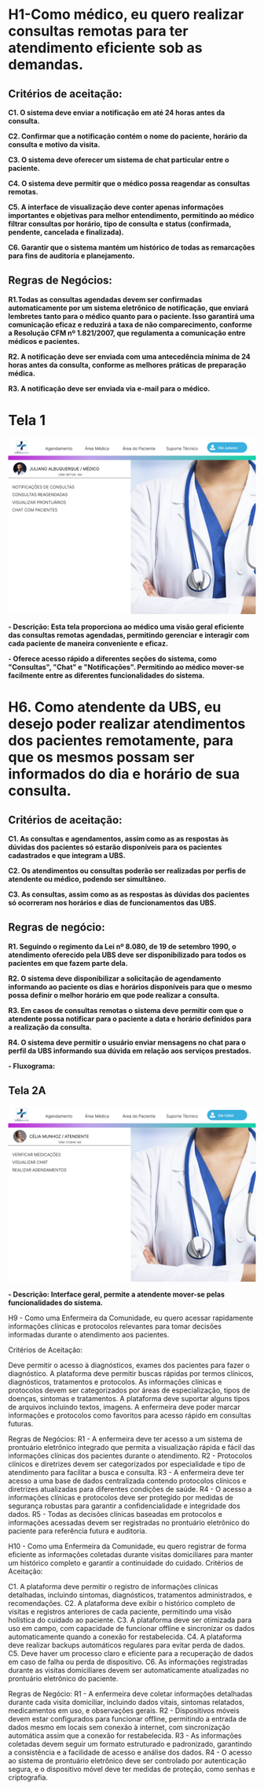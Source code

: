 # H1-Como médico, eu quero realizar consultas remotas para ter atendimento eficiente sob as demandas.

## Critérios de aceitação:
__C1. O sistema deve enviar a notificação em até 24 horas antes da consulta.__

__C2. Confirmar que a notificação contém o nome do paciente, horário da consulta e motivo da visita.__

__C3. O sistema deve oferecer um sistema de chat particular entre o paciente.__

__C4. O sistema deve permitir que o médico possa reagendar as consultas remotas.__

__C5. A interface de visualização deve conter apenas informações importantes e objetivas para melhor entendimento, permitindo ao médico
filtrar consultas por horário, tipo de consulta e status (confirmada, pendente, cancelada e finalizada).__

__C6. Garantir que o sistema mantém um histórico de todas as remarcações para fins de auditoria e planejamento.__

## Regras de Negócios:
__R1.Todas as consultas agendadas devem ser confirmadas automaticamente por um sistema eletrônico de notificação, que enviará lembretes tanto para o médico quanto para o paciente. Isso garantirá uma comunicação eficaz e reduzirá a taxa de não comparecimento, conforme a Resolução CFM nº 1.821/2007, que regulamenta a comunicação entre médicos e pacientes.__

__R2. A notificação deve ser enviada com uma antecedência mínima de 24 horas antes da consulta, conforme as melhores práticas de preparação médica.__

__R3. A notificação deve ser enviada via e-mail para o médico.__

# Tela 1

![](https://github.com/JoaoCarlos22/TP-UBServices/blob/main/docs/rastreabilidade_requisitos/images/tela_h01.png)



__- Descrição: Esta tela proporciona ao médico uma visão geral eficiente das consultas remotas agendadas, permitindo gerenciar e interagir com cada paciente de maneira conveniente e eficaz.__

__- Oferece acesso rápido a diferentes seções do sistema, como "Consultas", "Chat" e "Notificações". Permitindo ao médico mover-se facilmente entre as diferentes funcionalidades do sistema.__



# H6. Como atendente da UBS, eu desejo poder realizar atendimentos dos pacientes remotamente, para que os mesmos possam ser informados do dia e horário de sua consulta.

## Critérios de aceitação:
__C1. As consultas e agendamentos, assim como as as respostas às dúvidas dos pacientes só estarão disponíveis para os pacientes cadastrados e que integram a UBS.__

__C2. Os atendimentos ou consultas poderão ser realizadas por perfis de atendente ou médico, podendo ser simultâneo.__

__C3. As consultas, assim como as as respostas às dúvidas dos pacientes só ocorreram nos horários e dias de funcionamentos das UBS.__

## Regras de negócio:
__R1. Seguindo o regimento da Lei nº 8.080, de 19 de setembro 1990, o atendimento oferecido pela UBS deve ser disponibilizado para todos os pacientes em que fazem parte dela.__

__R2. O sistema deve disponibilizar a solicitação de agendamento informando ao paciente os dias e horários disponíveis para que o mesmo possa definir o melhor horário em que pode realizar a consulta.__

__R3. Em casos de consultas remotas o sistema deve permitir com que o atendente possa notificar para o paciente a data e horário definidos para a realização da consulta.__

__R4. O sistema deve permitir o usuário enviar mensagens no chat para o perfil da UBS informando sua dúvida em relação aos serviços prestados.__

__- Fluxograma:__

## Tela 2A

![](https://github.com/JoaoCarlos22/TP-UBServices/blob/main/docs/rastreabilidade_requisitos/images/tela_h02a.png)



__- Descrição: Interface geral, permite a atendente mover-se pelas funcionalidades do sistema.__



H9 - Como uma Enfermeira da Comunidade, eu quero acessar rapidamente informações clínicas e protocolos relevantes para tomar decisões informadas durante o atendimento aos pacientes.

Critérios de Aceitação:

Deve permitir o acesso à diagnósticos, exames dos pacientes para fazer o diagnóstico.
A plataforma deve permitir buscas rápidas por termos clínicos, diagnósticos, tratamentos e protocolos.
As informações clínicas e protocolos devem ser categorizados por áreas de especialização, tipos de doenças, sintomas e tratamentos.
A plataforma deve suportar alguns tipos de arquivos incluindo textos, imagens.
A enfermeira deve poder marcar informações e protocolos como favoritos para acesso rápido em consultas futuras.

Regras de Negócios:
R1 - A enfermeira deve ter acesso a um sistema de prontuário eletrônico integrado que permita a visualização rápida e fácil das informações clínicas dos pacientes durante o atendimento.
R2 - Protocolos clínicos e diretrizes devem ser categorizados por especialidade e tipo de atendimento para facilitar a busca e consulta.
R3 - A enfermeira deve ter acesso a uma base de dados centralizada contendo protocolos clínicos e diretrizes atualizadas para diferentes condições de saúde.
R4 - O acesso a informações clínicas e protocolos deve ser protegido por medidas de segurança robustas para garantir a confidencialidade e integridade dos dados.
R5 - Todas as decisões clínicas baseadas em protocolos e informações acessadas devem ser registradas no prontuário eletrônico do paciente para referência futura e auditoria.

H10 - Como uma Enfermeira da Comunidade, eu quero registrar de forma eficiente as informações coletadas durante visitas domiciliares para manter um histórico completo e garantir a continuidade do cuidado.
Critérios de Aceitação:

C1. A plataforma deve permitir o registro de informações clínicas detalhadas, incluindo sintomas, diagnósticos, tratamentos administrados, e recomendações.
C2. A plataforma deve exibir o histórico completo de visitas e registros anteriores de cada paciente, permitindo uma visão holística do cuidado ao paciente.
C3. A plataforma deve ser otimizada para uso em campo, com capacidade de funcionar offline e sincronizar os dados automaticamente quando a conexão for restabelecida.
C4. A plataforma deve realizar backups automáticos regulares para evitar perda de dados.
C5. Deve haver um processo claro e eficiente para a recuperação de dados em caso de falha ou perda de dispositivo.
C6. As informações registradas durante as visitas domiciliares devem ser automaticamente atualizadas no prontuário eletrônico do paciente.

Regras de Negócio:
R1 - A enfermeira deve coletar informações detalhadas durante cada visita domiciliar, incluindo dados vitais, sintomas relatados, medicamentos em uso, e observações gerais.
R2 - Dispositivos móveis devem estar configurados para funcionar offline, permitindo a entrada de dados mesmo em locais sem conexão à internet, com sincronização automática assim que a conexão for restabelecida.
R3 - As informações coletadas devem seguir um formato estruturado e padronizado, garantindo a consistência e a facilidade de acesso e análise dos dados.
R4 - O acesso ao sistema de prontuário eletrônico deve ser controlado por autenticação segura, e o dispositivo móvel deve ter medidas de proteção, como senhas e criptografia.
